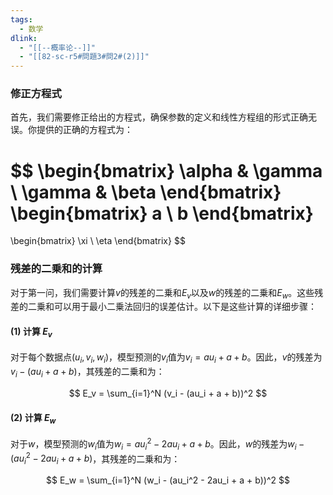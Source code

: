 ```yaml
---
tags:
  - 数学
dlink:
  - "[[--概率论--]]"
  - "[[82-sc-r5#問題3#問2#(2)]]"
---
```

### 修正方程式

首先，我们需要修正给出的方程式，确保参数的定义和线性方程组的形式正确无误。你提供的正确的方程式为：

$$
\begin{bmatrix}
\alpha & \gamma \\
\gamma & \beta
\end{bmatrix}
\begin{bmatrix}
a \\
b
\end{bmatrix}
=
\begin{bmatrix}
\xi \\
\eta
\end{bmatrix}
$$

### 残差的二乗和的计算

对于第一问，我们需要计算$v$的残差的二乗和$E_v$以及$w$的残差的二乗和$E_w$。这些残差的二乗和可以用于最小二乗法回归的误差估计。以下是这些计算的详细步骤：

#### (1) 计算 $E_v$

对于每个数据点$(u_i, v_i, w_i)$，模型预测的$v_i$值为$v_i = au_i + a + b$。因此，$v$的残差为$v_i - (au_i + a + b)$，其残差的二乗和为：

$$
E_v = \sum_{i=1}^N (v_i - (au_i + a + b))^2
$$

#### (2) 计算 $E_w$

对于$w$，模型预测的$w_i$值为$w_i = au_i^2 - 2au_i + a + b$。因此，$w$的残差为$w_i - (au_i^2 - 2au_i + a + b)$，其残差的二乗和为：

$$
E_w = \sum_{i=1}^N (w_i - (au_i^2 - 2au_i + a + b))^2
$$

